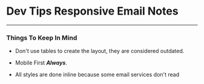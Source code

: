 # Dev Tips Responsive Email Notes

---

### Things To Keep In Mind

* Don't use tables to create the layout, they are considered outdated.

* Mobile First ***Always***.

* All styles are done inline because some email services don't read <style> tags.

* Some email services chop off the <head> so don't put anything there.

* Never style the body element.

* Keep it single column (most people view email via mobile).

* Don't waste time on creating directories to organize the files. The email should be simple, clean and probably will never be used again (Unless you want a template).

* Pro tip: put your <styles> in the <head> then use this tool to make your css inline [CSS Inliner Tool](https://templates.mailchimp.com/resources/inline-css/). Then delete the <head> and <style> tags.

---

### Step 1
Start by creating a regular HTML document.

```

<!DOCTYPE html>
<html>
  <head>
  </head>

  <body>
  </body>
</html>

```

---

### Step 2

We never style the body element so make a div element with the class of "email-background" that we can style for the background. Also create another div element nested inside the email-background div called "email-container".

```

  <body>

  <div class="email-background">

    <div class="email-container">

    </div>

  </div>

  </body>

```

---

### Step 3

Now we are going to create the ***pre-header*** which is the short summary text that follows the subject line when an email is viewed in the inbox. Many mobile, desktop and web email clients provide them to tip you off on what the email contains before you open it. Pre-header is nested in the email-background div but before the email-container div and will also have to be hidden.

```

  <body>

  <div class="email-background">

    <div class="pre-header">
      5 tips for creating a responsive email!
    </div>

    <div class="email-container">

    </div>

  </div>

  </body>

```

---

### Step 4
